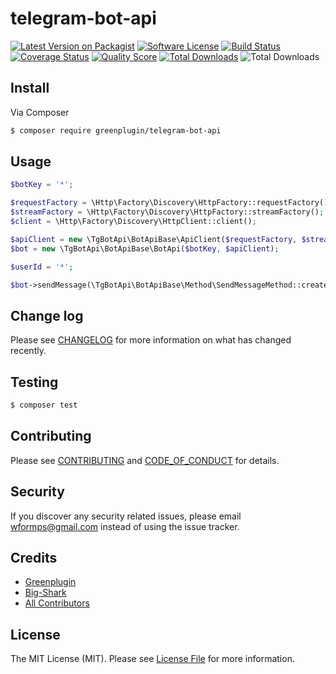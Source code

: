 # telegram-bot-api

[![Latest Version on Packagist][ico-version]][link-packagist]
[![Software License][ico-license]](LICENSE.md)
[![Build Status][ico-travis]][link-travis]
[![Coverage Status][ico-scrutinizer]][link-scrutinizer]
[![Quality Score][ico-code-quality]][link-code-quality]
[![Total Downloads][ico-downloads]][link-downloads]
![Total Downloads][ico-last-commit]

## Install

Via Composer

``` bash
$ composer require greenplugin/telegram-bot-api
```

## Usage

```php	
$botKey = '*';

$requestFactory = \Http\Factory\Discovery\HttpFactory::requestFactory();
$streamFactory = \Http\Factory\Discovery\HttpFactory::streamFactory();
$client = \Http\Factory\Discovery\HttpClient::client();

$apiClient = new \TgBotApi\BotApiBase\ApiClient($requestFactory, $streamFactory, $client);
$bot = new \TgBotApi\BotApiBase\BotApi($botKey, $apiClient);

$userId = '*';

$bot->sendMessage(\TgBotApi\BotApiBase\Method\SendMessageMethod::create($userId, 'Hi'));
```

## Change log

Please see [CHANGELOG](CHANGELOG.md) for more information on what has changed recently.

## Testing

``` bash
$ composer test
```

## Contributing

Please see [CONTRIBUTING](CONTRIBUTING.md) and [CODE_OF_CONDUCT](CODE_OF_CONDUCT.md) for details.

## Security

If you discover any security related issues, please email wformps@gmail.com instead of using the issue tracker.

## Credits

- [Greenplugin][link-author-1]
- [Big-Shark][link-author-2]
- [All Contributors][link-contributors]

## License

The MIT License (MIT). Please see [License File](LICENSE.md) for more information.

[ico-version]: https://img.shields.io/packagist/v/tg-bot-api/bot-api-base.svg?style=flat-square
[ico-license]: https://img.shields.io/badge/license-MIT-brightgreen.svg?style=flat-square
[ico-travis]: https://img.shields.io/travis/tg-bot-api/bot-api-base/master.svg?style=flat-square
[ico-scrutinizer]: https://img.shields.io/scrutinizer/coverage/g/tg-bot-api/bot-api-base.svg?style=flat-square
[ico-code-quality]: https://img.shields.io/scrutinizer/g/tg-bot-api/bot-api-base.svg?style=flat-square
[ico-downloads]: https://img.shields.io/packagist/dt/tg-bot-api/bot-api-base.svg?style=flat-square
[ico-last-commit]: https://img.shields.io/github/last-commit/tg-bot-api/bot-api-base.svg?style=flat-square

[link-packagist]: https://packagist.org/packages/tg-bot-api/bot-api-base
[link-travis]: https://travis-ci.org/tg-bot-api/bot-api-base
[link-scrutinizer]: https://scrutinizer-ci.com/g/tg-bot-api/bot-api-base/code-structure
[link-code-quality]: https://scrutinizer-ci.com/g/tg-bot-api/bot-api-base
[link-downloads]: https://packagist.org/packages/tg-bot-api/bot-api-base
[link-author-1]: https://github.com/greenplugin
[link-author-2]: https://github.com/Big-Shark
[link-contributors]: ../../contributors
